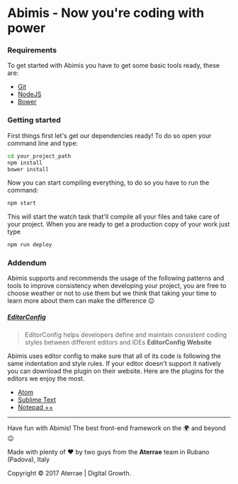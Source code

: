 # Abimis - Now you're coding with power

### Requirements
To get started with Abimis you have to get some basic tools ready, these are:
- [Git](https://git-scm.com/)
- [NodeJS](https://nodejs.org/en/)
- [Bower](https://bower.io)

### Getting started
First things first let's get our dependencies ready!
To do so open your command line and type:
```bash
cd your_project_path
npm install
bower install
```
Now you can start compiling everything, to do so you have to run the command:
```bash
npm start
```
This will start the watch task that'll compile all your files and take care of your project.
When you are ready to get a production copy of your work just type
```bash
npm run deploy
```

### Addendum
Abimis supports and recommends the usage of the following patterns and tools to improve consistency when developing your project, you are free to choose weather or not to use them but we think that taking your time to learn more about them can make the difference 😉

##### [EditorConfig](http://editorconfig.org)
>EditorConfig helps developers define and maintain consistent coding styles between different editors and IDEs
>**EditorConfig Website**

Abimis uses editor config to make sure that all of its code is following the same indentation and style rules. If your editor doesn't support it natively you can download the plugin on their website. Here are the plugins for the editors we enjoy the most.

- [Atom](https://github.com/sindresorhus/atom-editorconfig#readme)
- [Sublime Text](https://github.com/sindresorhus/editorconfig-sublime#readme)
- [Notepad ++](https://github.com/editorconfig/editorconfig-notepad-plus-plus#readme)

---
Have fun with Abimis! The best front-end framework on the 🌍 and beyond 😉

Made with plenty of ❤️ by two guys from the **Aterrae** team in Rubano (Padova), Italy

Copyright © 2017 Aterrae | Digital Growth.
